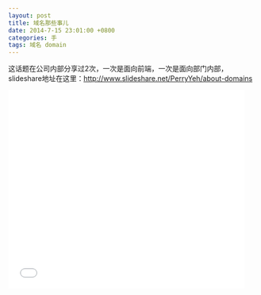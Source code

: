 ```yaml
---
layout: post
title: 域名那些事儿
date: 2014-7-15 23:01:00 +0800
categories: 手
tags: 域名 domain
---
```


这话题在公司内部分享过2次，一次是面向前端，一次是面向部门内部，slideshare地址在这里：<http://www.slideshare.net/PerryYeh/about-domains>

<iframe src="//www.slideshare.net/slideshow/embed_code/37002044" width="476" height="400" frameborder="0" marginwidth="0" marginheight="0" scrolling="no"></iframe>
